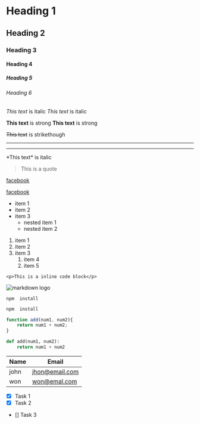 <!--Heading-->
# Heading 1
## Heading 2
### Heading 3
#### Heading 4
##### Heading 5
###### Heading 6

<!--Italics-->
*This text* is italic
_This text_ is italic


<!--Strong-->
**This text** is strong
__This text__ is strong

<!--Stirkethrough-->
~~This text~~ is strikethough

<!--Horizontal Rule-->
- - -
___

<!--Escaping charactors-->
*This text\* is italic

<!--Blockquote-->
> This is a quote

<!--Links-->
[facebook](https://www.facebook.com)

<!--Link title pop up-->
[facebook](https://www.facebook.com "facebook title")

<!--UL-->
* item 1
* item 2
* item 3
    * nested item 1
    * nested item 2

<!--OL-->
1. item 1
1. item 2
1. item 3
    1. item 4
    1. item 5

<!--Inline code block-->
`<p>This is a inline code block</p>`

<!--image-->
![markdown logo](https://markdown-here.com/img/icon256.png)

<!--Github markdown-->

<!--code Blocks-->
```
npm  install
```

```bash
npm  install
```

```javascript
function add(num1, num2){
    return num1 + num2;
}
```

```python
def add(num1, num2):
    return num1 + num2
```

<!--tables-->
| Name  | Email          |
| ----- | -------------- |
| john  | jhon@email.com |
| won   | won@emal.com   |

<!--Task Lists-->
* [x] Task 1
* [x] Task 2
* [] Task 3


